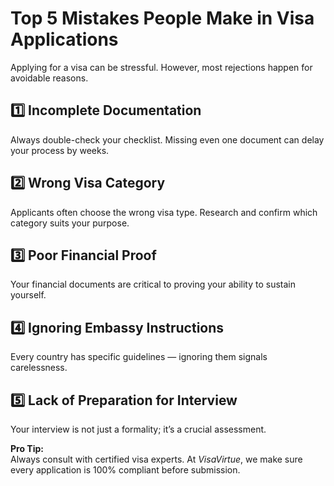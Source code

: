 # Top 5 Mistakes People Make in Visa Applications

Applying for a visa can be stressful. However, most rejections happen for avoidable reasons.

## 1️⃣ Incomplete Documentation
Always double-check your checklist. Missing even one document can delay your process by weeks.

## 2️⃣ Wrong Visa Category
Applicants often choose the wrong visa type. Research and confirm which category suits your purpose.

## 3️⃣ Poor Financial Proof
Your financial documents are critical to proving your ability to sustain yourself.

## 4️⃣ Ignoring Embassy Instructions
Every country has specific guidelines — ignoring them signals carelessness.

## 5️⃣ Lack of Preparation for Interview
Your interview is not just a formality; it’s a crucial assessment.

**Pro Tip:**  
Always consult with certified visa experts. At *VisaVirtue*, we make sure every application is 100% compliant before submission.
